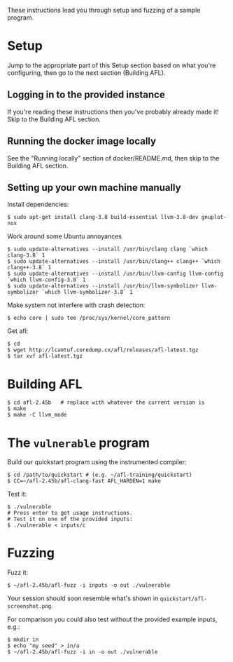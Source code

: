 These instructions lead you through setup and fuzzing of a sample program.

Setup
========

Jump to the appropriate part of this Setup section based on what you're
configuring, then go to the next section (Building AFL).

Logging in to the provided instance
-------------------------------------

If you're reading these instructions then you've probably already made it! Skip to the Building AFL section.

Running the docker image locally
-----------------------------------

See the "Running locally" section of docker/README.md, then skip to the Building AFL section.

Setting up your own machine manually
---------------------------------------

Install dependencies:

    $ sudo apt-get install clang-3.8 build-essential llvm-3.8-dev gnuplot-nox

Work around some Ubuntu annoyances

    $ sudo update-alternatives --install /usr/bin/clang clang `which clang-3.8` 1
    $ sudo update-alternatives --install /usr/bin/clang++ clang++ `which clang++-3.8` 1
    $ sudo update-alternatives --install /usr/bin/llvm-config llvm-config `which llvm-config-3.8` 1
    $ sudo update-alternatives --install /usr/bin/llvm-symbolizer llvm-symbolizer `which llvm-symbolizer-3.8` 1

Make system not interfere with crash detection:

    $ echo core | sudo tee /proc/sys/kernel/core_pattern

Get afl:

    $ cd
    $ wget http://lcamtuf.coredump.cx/afl/releases/afl-latest.tgz
    $ tar xvf afl-latest.tgz

Building AFL
============

    $ cd afl-2.45b   # replace with whatever the current version is
    $ make
    $ make -C llvm_mode


The `vulnerable` program
========================

Build our quickstart program using the instrumented compiler:

    $ cd /path/to/quickstart # (e.g. ~/afl-training/quickstart)
    $ CC=~/afl-2.45b/afl-clang-fast AFL_HARDEN=1 make

Test it:

    $ ./vulnerable
    # Press enter to get usage instructions.
    # Test it on one of the provided inputs:
    $ ./vulnerable < inputs/c


Fuzzing
=======

Fuzz it:

    $ ~/afl-2.45b/afl-fuzz -i inputs -o out ./vulnerable

Your session should soon resemble what's shown in `quickstart/afl-screenshot.png`.

For comparison you could also test without the provided example inputs, e.g.:

    $ mkdir in
    $ echo "my seed" > in/a
    $ ~/afl-2.45b/afl-fuzz -i in -o out ./vulnerable
